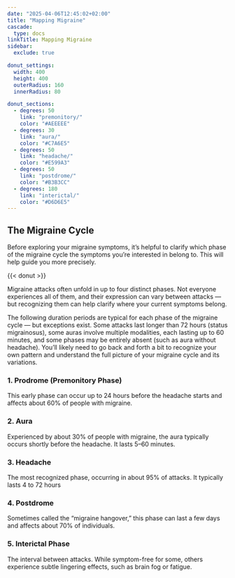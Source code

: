 ```yaml
---
date: "2025-04-06T12:45:02+02:00"
title: "Mapping Migraine"
cascade:
  type: docs
linkTitle: Mapping Migraine
sidebar:
  exclude: true

donut_settings:
  width: 400
  height: 400
  outerRadius: 160
  innerRadius: 80

donut_sections:
  - degrees: 50
    link: "premonitory/"
    color: "#AEEEEE"
  - degrees: 30
    link: "aura/"
    color: "#C7A6E5"
  - degrees: 50
    link: "headache/"
    color: "#E599A3"
  - degrees: 50
    link: "postdrome/"
    color: "#B3B3CC"
  - degrees: 180
    link: "interictal/"
    color: "#D6D6E5"
---
```



## The Migraine Cycle

Before exploring your migraine symptoms, it’s helpful to clarify which phase of the migraine cycle the symptoms you’re interested in belong to.
This will help guide you more precisely.

{{< donut >}}

Migraine attacks often unfold in up to four distinct phases. Not everyone experiences all of them, and their expression can vary between attacks — but recognizing them can help clarify where your current symptoms belong.

The following duration periods are typical for each phase of the migraine cycle — but exceptions exist. Some attacks last longer than 72 hours (status migrainosus), some auras involve multiple modalities, each lasting up to 60 minutes, and some phases may be entirely absent (such as aura without headache).
You’ll likely need to go back and forth a bit to recognize your own pattern and understand the full picture of your migraine cycle and its variations.

### 1. Prodrome (Premonitory Phase)
This early phase can occur up to 24 hours before the headache starts and affects about 60% of people with migraine.


### 2. Aura
Experienced by about 30% of people with migraine, the aura typically occurs shortly before the headache.
It lasts 5–60 minutes. 

### 3. Headache
The most recognized phase, occurring in about 95% of attacks.
It typically lasts 4 to 72 hours

### 4. Postdrome
Sometimes called the “migraine hangover,” this phase can last a few days and affects about 70% of individuals.


### 5. Interictal Phase
The interval between attacks. While symptom-free for some, others experience subtle lingering effects, such as brain fog or fatigue.

<!-- This phase is also important for identifying patterns or triggers. -->
